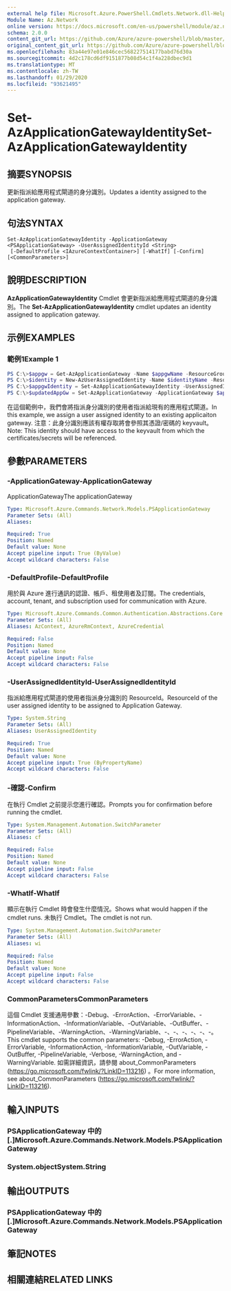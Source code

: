 ```yaml
---
external help file: Microsoft.Azure.PowerShell.Cmdlets.Network.dll-Help.xml
Module Name: Az.Network
online version: https://docs.microsoft.com/en-us/powershell/module/az.network/set-azapplicationgatewayidentity
schema: 2.0.0
content_git_url: https://github.com/Azure/azure-powershell/blob/master/src/Network/Network/help/Set-AzApplicationGatewayIdentity.md
original_content_git_url: https://github.com/Azure/azure-powershell/blob/master/src/Network/Network/help/Set-AzApplicationGatewayIdentity.md
ms.openlocfilehash: 83a44e97e01e846cec568227514177babd76d30a
ms.sourcegitcommit: 4d2c178cd6df9151877b08d54c1f4a228dbec9d1
ms.translationtype: MT
ms.contentlocale: zh-TW
ms.lasthandoff: 01/29/2020
ms.locfileid: "93621495"
---
```

# <span data-ttu-id="09bcf-101">Set-AzApplicationGatewayIdentity</span><span class="sxs-lookup"><span data-stu-id="09bcf-101">Set-AzApplicationGatewayIdentity</span></span>

## <span data-ttu-id="09bcf-102">摘要</span><span class="sxs-lookup"><span data-stu-id="09bcf-102">SYNOPSIS</span></span>
<span data-ttu-id="09bcf-103">更新指派給應用程式閘道的身分識別。</span><span class="sxs-lookup"><span data-stu-id="09bcf-103">Updates a identity assigned to the application gateway.</span></span>

## <span data-ttu-id="09bcf-104">句法</span><span class="sxs-lookup"><span data-stu-id="09bcf-104">SYNTAX</span></span>

```
Set-AzApplicationGatewayIdentity -ApplicationGateway <PSApplicationGateway> -UserAssignedIdentityId <String>
 [-DefaultProfile <IAzureContextContainer>] [-WhatIf] [-Confirm] [<CommonParameters>]
```

## <span data-ttu-id="09bcf-105">說明</span><span class="sxs-lookup"><span data-stu-id="09bcf-105">DESCRIPTION</span></span>
<span data-ttu-id="09bcf-106">**AzApplicationGatewayIdentity** Cmdlet 會更新指派給應用程式閘道的身分識別。</span><span class="sxs-lookup"><span data-stu-id="09bcf-106">The **Set-AzApplicationGatewayIdentity** cmdlet updates an identity assigned to application gateway.</span></span>

## <span data-ttu-id="09bcf-107">示例</span><span class="sxs-lookup"><span data-stu-id="09bcf-107">EXAMPLES</span></span>

### <span data-ttu-id="09bcf-108">範例1</span><span class="sxs-lookup"><span data-stu-id="09bcf-108">Example 1</span></span>
```powershell
PS C:\>$appgw = Get-AzApplicationGateway -Name $appgwName -ResourceGroupName $rgName
PS C:\>$identity = New-AzUserAssignedIdentity -Name $identityName -ResourceGroupName $rgName -Location $location
PS C:\>$appgwIdentity = Set-AzApplicationGatewayIdentity -UserAssignedIdentity $identity.Id -ApplicationGateway $appgw
PS C:\>$updatedAppGw = Set-AzApplicationGateway -ApplicationGateway $appgw
```

<span data-ttu-id="09bcf-109">在這個範例中，我們會將指派身分識別的使用者指派給現有的應用程式閘道。</span><span class="sxs-lookup"><span data-stu-id="09bcf-109">In this example, we assign a user assigned identity to an existing applicaiton gateway.</span></span>
<span data-ttu-id="09bcf-110">注意：此身分識別應該有權存取將會參照其憑證/密碼的 keyvault。</span><span class="sxs-lookup"><span data-stu-id="09bcf-110">Note: This identity should have access to the keyvault from which the certificates/secrets will be referenced.</span></span>

## <span data-ttu-id="09bcf-111">參數</span><span class="sxs-lookup"><span data-stu-id="09bcf-111">PARAMETERS</span></span>

### <span data-ttu-id="09bcf-112">-ApplicationGateway</span><span class="sxs-lookup"><span data-stu-id="09bcf-112">-ApplicationGateway</span></span>
<span data-ttu-id="09bcf-113">ApplicationGateway</span><span class="sxs-lookup"><span data-stu-id="09bcf-113">The applicationGateway</span></span>

```yaml
Type: Microsoft.Azure.Commands.Network.Models.PSApplicationGateway
Parameter Sets: (All)
Aliases:

Required: True
Position: Named
Default value: None
Accept pipeline input: True (ByValue)
Accept wildcard characters: False
```

### <span data-ttu-id="09bcf-114">-DefaultProfile</span><span class="sxs-lookup"><span data-stu-id="09bcf-114">-DefaultProfile</span></span>
<span data-ttu-id="09bcf-115">用於與 Azure 進行通訊的認證、帳戶、租使用者及訂閱。</span><span class="sxs-lookup"><span data-stu-id="09bcf-115">The credentials, account, tenant, and subscription used for communication with Azure.</span></span>

```yaml
Type: Microsoft.Azure.Commands.Common.Authentication.Abstractions.Core.IAzureContextContainer
Parameter Sets: (All)
Aliases: AzContext, AzureRmContext, AzureCredential

Required: False
Position: Named
Default value: None
Accept pipeline input: False
Accept wildcard characters: False
```

### <span data-ttu-id="09bcf-116">-UserAssignedIdentityId</span><span class="sxs-lookup"><span data-stu-id="09bcf-116">-UserAssignedIdentityId</span></span>
<span data-ttu-id="09bcf-117">指派給應用程式閘道的使用者指派身分識別的 ResourceId。</span><span class="sxs-lookup"><span data-stu-id="09bcf-117">ResourceId of the user assigned identity to be assigned to Application Gateway.</span></span>

```yaml
Type: System.String
Parameter Sets: (All)
Aliases: UserAssignedIdentity

Required: True
Position: Named
Default value: None
Accept pipeline input: True (ByPropertyName)
Accept wildcard characters: False
```

### <span data-ttu-id="09bcf-118">-確認</span><span class="sxs-lookup"><span data-stu-id="09bcf-118">-Confirm</span></span>
<span data-ttu-id="09bcf-119">在執行 Cmdlet 之前提示您進行確認。</span><span class="sxs-lookup"><span data-stu-id="09bcf-119">Prompts you for confirmation before running the cmdlet.</span></span>

```yaml
Type: System.Management.Automation.SwitchParameter
Parameter Sets: (All)
Aliases: cf

Required: False
Position: Named
Default value: None
Accept pipeline input: False
Accept wildcard characters: False
```

### <span data-ttu-id="09bcf-120">-WhatIf</span><span class="sxs-lookup"><span data-stu-id="09bcf-120">-WhatIf</span></span>
<span data-ttu-id="09bcf-121">顯示在執行 Cmdlet 時會發生什麼情況。</span><span class="sxs-lookup"><span data-stu-id="09bcf-121">Shows what would happen if the cmdlet runs.</span></span>
<span data-ttu-id="09bcf-122">未執行 Cmdlet。</span><span class="sxs-lookup"><span data-stu-id="09bcf-122">The cmdlet is not run.</span></span>

```yaml
Type: System.Management.Automation.SwitchParameter
Parameter Sets: (All)
Aliases: wi

Required: False
Position: Named
Default value: None
Accept pipeline input: False
Accept wildcard characters: False
```

### <span data-ttu-id="09bcf-123">CommonParameters</span><span class="sxs-lookup"><span data-stu-id="09bcf-123">CommonParameters</span></span>
<span data-ttu-id="09bcf-124">這個 Cmdlet 支援通用參數：-Debug、-ErrorAction、-ErrorVariable、-InformationAction、-InformationVariable、-OutVariable、-OutBuffer、-PipelineVariable、-WarningAction、-WarningVariable、-、-、-、-、-、-。</span><span class="sxs-lookup"><span data-stu-id="09bcf-124">This cmdlet supports the common parameters: -Debug, -ErrorAction, -ErrorVariable, -InformationAction, -InformationVariable, -OutVariable, -OutBuffer, -PipelineVariable, -Verbose, -WarningAction, and -WarningVariable.</span></span> <span data-ttu-id="09bcf-125">如需詳細資訊，請參閱 about_CommonParameters (https://go.microsoft.com/fwlink/?LinkID=113216) 。</span><span class="sxs-lookup"><span data-stu-id="09bcf-125">For more information, see about_CommonParameters (https://go.microsoft.com/fwlink/?LinkID=113216).</span></span>

## <span data-ttu-id="09bcf-126">輸入</span><span class="sxs-lookup"><span data-stu-id="09bcf-126">INPUTS</span></span>

### <span data-ttu-id="09bcf-127">PSApplicationGateway 中的 [.]</span><span class="sxs-lookup"><span data-stu-id="09bcf-127">Microsoft.Azure.Commands.Network.Models.PSApplicationGateway</span></span>

### <span data-ttu-id="09bcf-128">System.object</span><span class="sxs-lookup"><span data-stu-id="09bcf-128">System.String</span></span>

## <span data-ttu-id="09bcf-129">輸出</span><span class="sxs-lookup"><span data-stu-id="09bcf-129">OUTPUTS</span></span>

### <span data-ttu-id="09bcf-130">PSApplicationGateway 中的 [.]</span><span class="sxs-lookup"><span data-stu-id="09bcf-130">Microsoft.Azure.Commands.Network.Models.PSApplicationGateway</span></span>

## <span data-ttu-id="09bcf-131">筆記</span><span class="sxs-lookup"><span data-stu-id="09bcf-131">NOTES</span></span>

## <span data-ttu-id="09bcf-132">相關連結</span><span class="sxs-lookup"><span data-stu-id="09bcf-132">RELATED LINKS</span></span>
